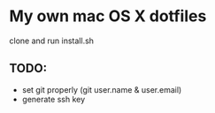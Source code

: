 # My own mac OS X dotfiles  

clone and run install.sh


## TODO:
- set git properly (git user.name & user.email)
- generate ssh key
